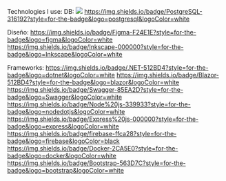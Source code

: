 Technologies I use:
DB:
<img src="https://img.shields.io/badge/Sqlite-003B57?style=for-the-badge&logo=sqlite&logoColor=white" />
https://img.shields.io/badge/PostgreSQL-316192?style=for-the-badge&logo=postgresql&logoColor=white

Diseño:
https://img.shields.io/badge/Figma-F24E1E?style=for-the-badge&logo=figma&logoColor=white
https://img.shields.io/badge/Inkscape-000000?style=for-the-badge&logo=Inkscape&logoColor=white

Frameworks:
https://img.shields.io/badge/.NET-512BD4?style=for-the-badge&logo=dotnet&logoColor=white
https://img.shields.io/badge/Blazor-512BD4?style=for-the-badge&logo=blazor&logoColor=white
https://img.shields.io/badge/Swagger-85EA2D?style=for-the-badge&logo=Swagger&logoColor=white
https://img.shields.io/badge/Node%20js-339933?style=for-the-badge&logo=nodedotjs&logoColor=white
https://img.shields.io/badge/Express%20js-000000?style=for-the-badge&logo=express&logoColor=white
https://img.shields.io/badge/firebase-ffca28?style=for-the-badge&logo=firebase&logoColor=black
https://img.shields.io/badge/Docker-2CA5E0?style=for-the-badge&logo=docker&logoColor=white
https://img.shields.io/badge/Bootstrap-563D7C?style=for-the-badge&logo=bootstrap&logoColor=white
